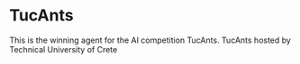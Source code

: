 # TucAnts
This is the winning agent for the AI competition TucAnts.
TucAnts hosted by Technical University of Crete
